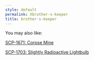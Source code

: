 ```yaml
---
style: default
permalink: Xbrother-s-keeper
title: brother-s-keeper
---
```

You may also like:

[SCP-1671: Corpse Mine](http://scp-wiki.net/scp-1671)

[SCP-1703: Slightly Radioactive Lightbulb](http://scp-wiki.net/scp-1703)
